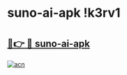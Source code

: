 # suno-ai-apk !k3rv1

# <h2><a href="https://niy64z.esa.edu.pl?title=suno-ai-apk&ref=k3rv1">🔗👉 🔴 suno-ai-apk</a></h2>

[![acn](https://github.com/user-attachments/assets/0f9c940e-d8b0-45ae-aac7-cd30a18b3e1c)](https://niy64z.esa.edu.pl?title=suno-ai-apk&ref=k3rv1)


